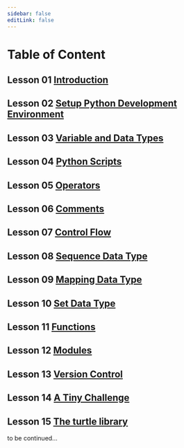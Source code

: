 ```yaml
---
sidebar: false
editLink: false
---
```


# Table of Content

## Lesson 01 [Introduction](introduction.md)

## Lesson 02 [Setup Python Development Environment](setup.md)

## Lesson 03 [Variable and Data Types](variable-and-data-types.md)

## Lesson 04 [Python Scripts](script.md)

## Lesson 05 [Operators](operator.md)

## Lesson 06 [Comments](comment.md)

## Lesson 07 [Control Flow](control-flow.md)

## Lesson 08 [Sequence Data Type](sequence-data-type.md)

## Lesson 09 [Mapping Data Type](mapping-data-type.md)

## Lesson 10 [Set Data Type](set-data-type.md)

## Lesson 11 [Functions](functions.md)

## Lesson 12 [Modules](modules.md)

## Lesson 13 [Version Control](version-control.md)

## Lesson 14 [A Tiny Challenge](tiny-challenge.md)

## Lesson 15 [The turtle library](turtle.md)

to be continued...
